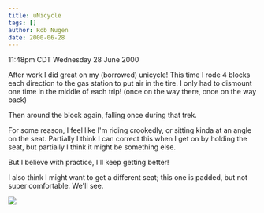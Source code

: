```yaml
---
title: uNicycle
tags: []
author: Rob Nugen
date: 2000-06-28
---
```


<title></title>
<p class=date>11:48pm CDT Wednesday 28 June 2000</p>

<p>After work I did great on my (borrowed) unicycle!  This time I rode
4 blocks each direction to the gas station to put air in the tire.  I
only had to dismount one time in the middle of each trip!  (once on
the way there, once on the way back)

<p>Then around the block again, falling once during that trek. 

<p>For some reason, I feel like I'm riding crookedly, or sitting kinda
at an angle on the seat.  Partially I think I can correct this when I
get on by holding the seat, but partially I think it might be
something else.

<p>But I believe with practice, I'll keep getting better!

<p>I also think I might want to get a different seat; this one is
padded, but not super comfortable.  We'll see.

<p><img src='/images/rob/wL-ROB.gif'>


